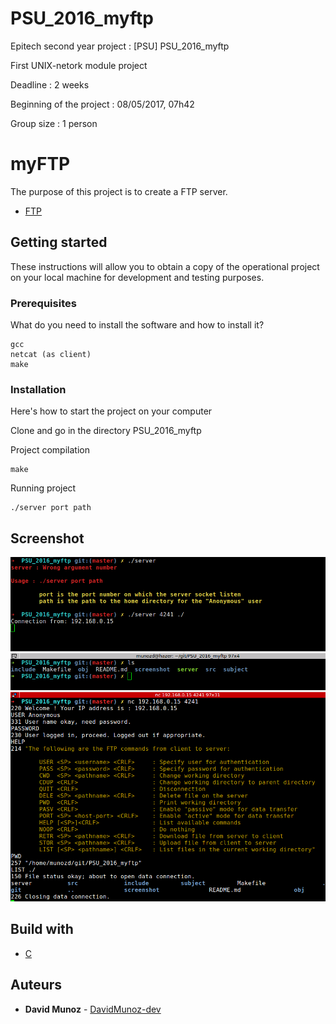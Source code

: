 # PSU_2016_myftp
Epitech second year project : [PSU] PSU_2016_myftp

First UNIX-netork module project

Deadline : 2 weeks

Beginning of the project : 08/05/2017, 07h42

Group size : 1 person

# myFTP

The purpose of this project is to create a FTP server.

* [FTP](https://en.wikipedia.org/wiki/File_Transfer_Protocol)

## Getting started

These instructions will allow you to obtain a copy of the operational project on your local machine for development and testing purposes.

### Prerequisites

What do you need to install the software and how to install it?

```
gcc
netcat (as client)
make
```

### Installation

Here's how to start the project on your computer

Clone and go in the directory PSU_2016_myftp

Project compilation

```
make
```

Running project

```
./server port path
```


## Screenshot

![Screenshot](screenshot/screen.png)

## Build with

* [C](https://en.wikipedia.org/wiki/C_(programming_language))

## Auteurs

* **David Munoz** - [DavidMunoz-dev](https://github.com/davidmunoz-dev)
